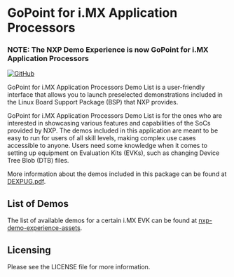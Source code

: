 # GoPoint for i.MX Application Processors
### NOTE: The NXP Demo Experience is now GoPoint for i.MX Application Processors

[![GitHub](https://img.shields.io/github/license/nxp-imx-support/nxp-demo-experience)](./LICENSE.txt)

GoPoint for i.MX Application Processors Demo List is a user-friendly interface that allows you to launch preselected demonstrations included in
the Linux Board Support Package (BSP) that NXP provides.

GoPoint for i.MX Application Processors Demo List is for the ones who are interested in showcasing various features and capabilities of the SoCs
provided by NXP. The demos included in this application are meant to be easy to run for users of all skill levels,
making complex use cases accessible to anyone. Users need some knowledge when it comes to setting up equipment on
Evaluation Kits (EVKs), such as changing Device Tree Blob (DTB) files.

More information about the demos included in this package can be found at [DEXPUG.pdf](https://www.nxp.com/docs/en/user-guide/DEXPUG.pdf).

## List of Demos

The list of available demos for a certain i.MX EVK can be found at [nxp-demo-experience-assets](https://github.com/NXP/nxp-demo-experience-assets/releases).

## Licensing

Please see the LICENSE file for more information.
